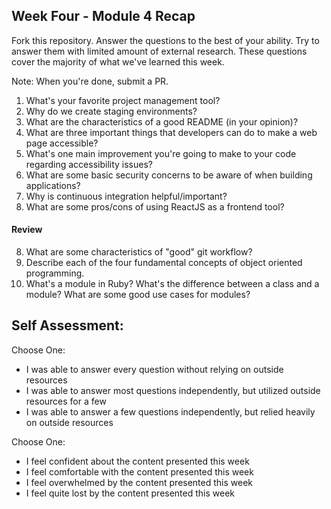 ## Week Four - Module 4 Recap

Fork this repository. Answer the questions to the best of your ability. Try to answer them with limited amount of external research. These questions cover the majority of what we've learned this week.

Note: When you're done, submit a PR.

1. What's your favorite project management tool?
2. Why do we create staging environments?
3. What are the characteristics of a good README (in your opinion)?
4. What are three important things that developers can do to make a web page accessible?
5. What's one main improvement you're going to make to your code regarding accessibility issues?
6. What are some basic security concerns to be aware of when building applications?
7. Why is continuous integration helpful/important?
8. What are some pros/cons of using ReactJS as a frontend tool?

#### Review  

8. What are some characteristics of "good" git workflow?
9. Describe each of the four fundamental concepts of object oriented programming.
10. What's a module in Ruby? What's the difference between a class and a module? What are some good use cases for modules?

## Self Assessment:

Choose One:

* I was able to answer every question without relying on outside resources
* I was able to answer most questions independently, but utilized outside resources for a few
* I was able to answer a few questions independently, but relied heavily on outside resources

Choose One:

* I feel confident about the content presented this week
* I feel comfortable with the content presented this week
* I feel overwhelmed by the content presented this week
* I feel quite lost by the content presented this week
